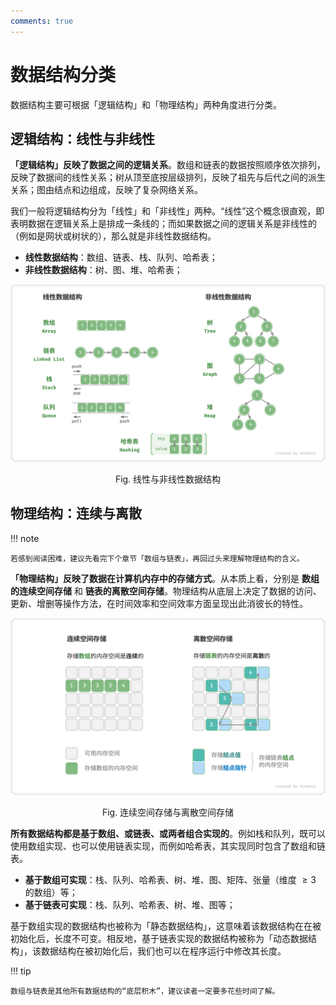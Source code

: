 ```yaml
---
comments: true
---
```


# 数据结构分类

数据结构主要可根据「逻辑结构」和「物理结构」两种角度进行分类。

## 逻辑结构：线性与非线性

**「逻辑结构」反映了数据之间的逻辑关系**。数组和链表的数据按照顺序依次排列，反映了数据间的线性关系；树从顶至底按层级排列，反映了祖先与后代之间的派生关系；图由结点和边组成，反映了复杂网络关系。

我们一般将逻辑结构分为「线性」和「非线性」两种。“线性”这个概念很直观，即表明数据在逻辑关系上是排成一条线的；而如果数据之间的逻辑关系是非线性的（例如是网状或树状的），那么就是非线性数据结构。

- **线性数据结构**：数组、链表、栈、队列、哈希表；
- **非线性数据结构**：树、图、堆、哈希表；

![classification_logic_structure](classification_of_data_structure.assets/classification_logic_structure.png)

<p align="center"> Fig. 线性与非线性数据结构 </p>

## 物理结构：连续与离散

!!! note

    若感到阅读困难，建议先看完下个章节「数组与链表」，再回过头来理解物理结构的含义。

**「物理结构」反映了数据在计算机内存中的存储方式**。从本质上看，分别是 **数组的连续空间存储** 和 **链表的离散空间存储**。物理结构从底层上决定了数据的访问、更新、增删等操作方法，在时间效率和空间效率方面呈现出此消彼长的特性。

![classification_phisical_structure](classification_of_data_structure.assets/classification_phisical_structure.png)

<p align="center"> Fig. 连续空间存储与离散空间存储 </p>

**所有数据结构都是基于数组、或链表、或两者组合实现的**。例如栈和队列，既可以使用数组实现、也可以使用链表实现，而例如哈希表，其实现同时包含了数组和链表。

- **基于数组可实现**：栈、队列、哈希表、树、堆、图、矩阵、张量（维度 $\geq 3$ 的数组）等；
- **基于链表可实现**：栈、队列、哈希表、树、堆、图等；

基于数组实现的数据结构也被称为「静态数据结构」，这意味着该数据结构在在被初始化后，长度不可变。相反地，基于链表实现的数据结构被称为「动态数据结构」，该数据结构在被初始化后，我们也可以在程序运行中修改其长度。

!!! tip

    数组与链表是其他所有数据结构的“底层积木”，建议读者一定要多花些时间了解。
